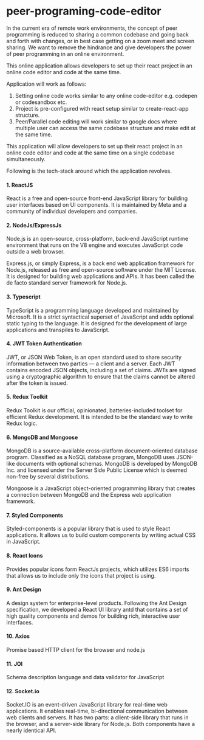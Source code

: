 # peer-programing-code-editor

In the current era of remote work environments, the concept of peer programming is reduced to sharing a common codebase and going back and forth with changes, or in best case getting on a zoom meet and screen sharing.
We want to remove the hindrance and give developers the power of peer programming in an online environment.

This online application allows developers to set up their react project in an online code editor and code at the same time.

Application will work as follows:

1. Setting online code works similar to any online code-editor e.g. codepen or codesandbox etc.
2. Project is pre-configured with react setup similar to create-react-app structure.
3. Peer/Parallel code editing will work similar to google docs where multiple user can access the same codebase structure and make edit at the same time.

This application will allow developers to set up their react project in an online code editor and code at the same time on a single codebase simultaneously.

Following is the tech-stack around which the application revolves.

#### 1. ReactJS

React is a free and open-source front-end JavaScript library for building user interfaces based on UI components. It is maintained by Meta and a community of individual developers and companies.

#### 2. NodeJs/ExpressJs

Node.js is an open-source, cross-platform, back-end JavaScript runtime environment that runs on the V8 engine and executes JavaScript code outside a web browser.

Express.js, or simply Express, is a back end web application framework for Node.js, released as free and open-source software under the MIT License. It is designed for building web applications and APIs. It has been called the de facto standard server framework for Node.js.

#### 3. Typescript

TypeScript is a programming language developed and maintained by Microsoft. It is a strict syntactical superset of JavaScript and adds optional static typing to the language. It is designed for the development of large applications and transpiles to JavaScript.

#### 4. JWT Token Authentication

JWT, or JSON Web Token, is an open standard used to share security information between two parties — a client and a server. Each JWT contains encoded JSON objects, including a set of claims. JWTs are signed using a cryptographic algorithm to ensure that the claims cannot be altered after the token is issued.

#### 5. Redux Toolkit

Redux Toolkit is our official, opinionated, batteries-included toolset for efficient Redux development. It is intended to be the standard way to write Redux logic.

#### 6. MongoDB and Mongoose

MongoDB is a source-available cross-platform document-oriented database program. Classified as a NoSQL database program, MongoDB uses JSON-like documents with optional schemas. MongoDB is developed by MongoDB Inc. and licensed under the Server Side Public License which is deemed non-free by several distributions.

Mongoose is a JavaScript object-oriented programming library that creates a connection between MongoDB and the Express web application framework.

#### 7. Styled Components

Styled-components is a popular library that is used to style React applications. It allows us to build custom components by writing actual CSS in JavaScript.

#### 8. React Icons

Provides popular icons form ReactJs projects, which utilizes ES6 imports that allows us to include only the icons that project is using.

#### 9. Ant Design

A design system for enterprise-level products. Following the Ant Design specification, we developed a React UI library antd that contains a set of high quality components and demos for building rich, interactive user interfaces.

#### 10. Axios

Promise based HTTP client for the browser and node.js

#### 11. JOI

Schema description language and data validator for JavaScript

#### 12. Socket.io

Socket.IO is an event-driven JavaScript library for real-time web applications. It enables real-time, bi-directional communication between web clients and servers. It has two parts: a client-side library that runs in the browser, and a server-side library for Node.js. Both components have a nearly identical API.
